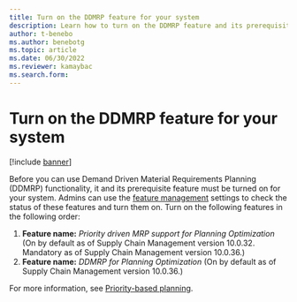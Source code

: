 ```yaml
---
title: Turn on the DDMRP feature for your system
description: Learn how to turn on the DDMRP feature and its prerequisites for your system, including definitions of various features.
author: t-benebo
ms.author: benebotg
ms.topic: article
ms.date: 06/30/2022
ms.reviewer: kamaybac
ms.search.form:
---
```


# Turn on the DDMRP feature for your system

[!include [banner](../../includes/banner.md)]

Before you can use Demand Driven Material Requirements Planning (DDMRP) functionality, it and its prerequisite feature must be turned on for your system. Admins can use the [feature management](../../../fin-ops-core/fin-ops/get-started/feature-management/feature-management-overview.md) settings to check the status of these features and turn them on. Turn on the following features in the following order:

1. **Feature name:** *Priority driven MRP support for Planning Optimization* (On by default as of Supply Chain Management version 10.0.32. Mandatory as of Supply Chain Management version 10.0.36.)
1. **Feature name:** *DDMRP for Planning Optimization* (On by default as of Supply Chain Management version 10.0.36.)

For more information, see [Priority-based planning](priority-based-planning.md).
